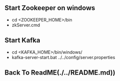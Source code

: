 ## Start Zookeeper on windows
- cd <ZOOKEEPER_HOME>/bin
- zkServer.cmd

## Start Kafka
- cd <KAFKA_HOME>/bin/windows/
- kafka-server-start.bat ../../config/server.properties


## Back To ReadME(./../README.md))